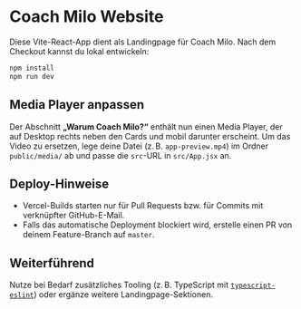# Coach Milo Website

Diese Vite-React-App dient als Landingpage für Coach Milo. Nach dem Checkout kannst du lokal entwickeln:

```bash
npm install
npm run dev
```

## Media Player anpassen

Der Abschnitt **„Warum Coach Milo?“** enthält nun einen Media Player, der auf Desktop rechts neben den Cards und mobil darunter erscheint. Um das Video zu ersetzen, lege deine Datei (z. B. `app-preview.mp4`) im Ordner `public/media/` ab und passe die `src`-URL in `src/App.jsx` an.

## Deploy-Hinweise

- Vercel-Builds starten nur für Pull Requests bzw. für Commits mit verknüpfter GitHub-E-Mail.
- Falls das automatische Deployment blockiert wird, erstelle einen PR von deinem Feature-Branch auf `master`.

## Weiterführend

Nutze bei Bedarf zusätzliches Tooling (z. B. TypeScript mit [`typescript-eslint`](https://typescript-eslint.io)) oder ergänze weitere Landingpage-Sektionen.
